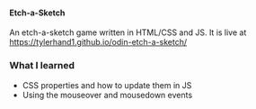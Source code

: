#### Etch-a-Sketch
An etch-a-sketch game written in HTML/CSS and JS. It is live at https://tylerhand1.github.io/odin-etch-a-sketch/
### What I learned
- CSS properties and how to update them in JS
- Using the mouseover and mousedown events